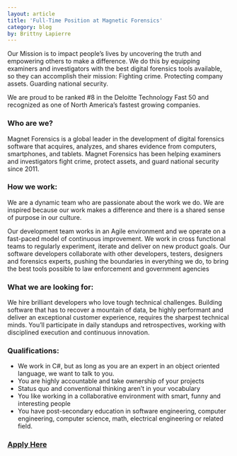 ```yaml
---
layout: article
title: 'Full-Time Position at Magnetic Forensics'
category: blog
by: Brittny Lapierre
---
```


<p>Our Mission is to impact people’s lives by uncovering the truth and empowering others to make a difference. We do this by equipping examiners and investigators with the best digital forensics tools available, so they can accomplish their mission: Fighting crime. Protecting company assets. Guarding national security.</p>

<p>We are proud to be ranked #8 in the Deloitte Technology Fast 50 and recognized as one of North America’s fastest growing companies.</p>

<h3>Who are we?</h3>

<p>Magnet Forensics is a global leader in the development of digital forensics software that acquires, analyzes, and shares evidence from computers, smartphones, and tablets. Magnet Forensics has been helping examiners and investigators fight crime, protect assets, and guard national security since 2011.</p>

<h3>How we work:</h3>

<p>We are a dynamic team who are passionate about the work we do. We are inspired because our work makes a difference and there is a shared sense of purpose in our culture.</p>

<p>Our development team works in an Agile environment and we operate on a fast-paced model of continuous improvement. We work in cross functional teams to regularly experiment, iterate and deliver on new product goals. Our software developers collaborate with other developers, testers, designers and forensics experts, pushing the boundaries in everything we do, to bring the best tools possible to law enforcement and government agencies</p>

<h3>What we are looking for:</h3>

<p>We hire brilliant developers who love tough technical challenges. Building software that has to recover a mountain of data, be highly performant and deliver an exceptional customer experience, requires the sharpest technical minds. You’ll participate in daily standups and retrospectives, working with disciplined execution and continuous innovation.</p>

<h3>Qualifications:</h3>

<ul>
  <li>We work in C#, but as long as you are an expert in an object oriented language, we want to talk to you.</li>
  <li>You are highly accountable and take ownership of your projects</li>
  <li>Status quo and conventional thinking aren’t in your vocabulary</li>
  <li>You like working in a collaborative environment with smart, funny and interesting people</li>
  <li>You have post-secondary education in software engineering, computer engineering, computer science, math, electrical engineering or related field.</li>
</ul>

<h3><a href="https://www.magnetforensics.com/job-positions/software-developer-2/" target="_blank">Apply Here</a></h3>
